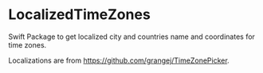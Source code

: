 # LocalizedTimeZones

Swift Package to get localized city and countries name and coordinates for time zones. 

Localizations are from https://github.com/grangej/TimeZonePicker.
